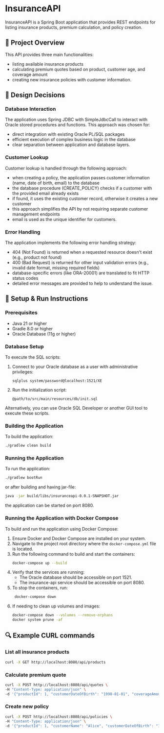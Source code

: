 # InsuranceAPI

InsuranceAPI is a Spring Boot application that provides REST endpoints for listing insurance products, premium calculation, and policy creation.

## 📌 Project Overview

This API provides three main functionalities:
- listing available insurance products
- calculating premium quotes based on product, customer age, and coverage amount
- creating new insurance policies with customer information.

## 🧱 Design Decisions

### Database Interaction
The application uses Spring JDBC with SimpleJdbcCall to interact with Oracle stored procedures and functions.
This approach was chosen for:
- direct integration with existing Oracle PL/SQL packages
- efficient execution of complex business logic in the database
- clear separation between application and database layers.

### Customer Lookup
Customer lookup is handled through the following approach:
- when creating a policy, the application passes customer information (name, date of birth, email) to the database
- the database procedure (CREATE_POLICY) checks if a customer with the provided email already exists
- if found, it uses the existing customer record, otherwise it creates a new customer
- this approach simplifies the API by not requiring separate customer management endpoints
- email is used as the unique identifier for customers.

### Error Handling
The application implements the following error handling strategy:
- 404 (Not Found) is returned when a requested resource doesn't exist (e.g., product not found)
- 400 (Bad Request) is returned for other input validation errors (e.g., invalid date format, missing required fields)
- database-specific errors (like ORA-20001) are translated to fit HTTP status codes
- detailed error messages are provided to help to understand the issue.

## 🧰 Setup & Run Instructions

### Prerequisites
- Java 21 or higher
- Gradle 8.0 or higher
- Oracle Database (11g or higher)

### Database Setup
To execute the SQL scripts:

1. Connect to your Oracle database as a user with administrative privileges:
   ```
   sqlplus system/password@localhost:1521/XE
   ```

2. Run the initialization script:
   ```
   @path/to/src/main/resources/db/init.sql
   ```

Alternatively, you can use Oracle SQL Developer or another GUI tool to execute these scripts.

### Building the Application
To build the application:

```bash
./gradlew clean build
```

### Running the Application
To run the application:

```bash
./gradlew bootRun
```

or after building and having jar-file:

```bash
java -jar build/libs/insuranceapi-0.0.1-SNAPSHOT.jar
```

the application can be started on port 8080.

### Running the Application with Docker Compose

To build and run the application using Docker Compose:

1. Ensure Docker and Docker Compose are installed on your system.
2. Navigate to the project root directory where the `docker-compose.yml` file is located.
3. Run the following command to build and start the containers:
   ```bash
   docker-compose up --build
4. Verify that the services are running:
   * The Oracle database should be accessible on port 1521.
   * The insurance-api service should be accessible on port 8080.
5. To stop the containers, run:
   ```bash
    docker-compose down
    ```
6. If needing to clean up volumes and images:
   ```bash
   docker-compose down --volumes --remove-orphans
   docker system prune -af


## 🔍 Example CURL commands

### List all insurance products
```bash
curl -X GET http://localhost:8080/api/products
```

### Calculate premium quote
```bash
curl -X POST http://localhost:8080/api/quotes \
-H "Content-Type: application/json" \
-d '{"productId": 1, "customerDateOfBirth": "1990-01-01", "coverageAmount": 200000}'
```

### Create new policy
```bash
curl -X POST http://localhost:8080/api/policies \
-H "Content-Type: application/json" \
-d '{"productId": 1, "customerName": "Alice", "customerDateOfBirth": "1990-01-01", "customerEmail": "alice@example.com", "coverageAmount": 200000}'
```
